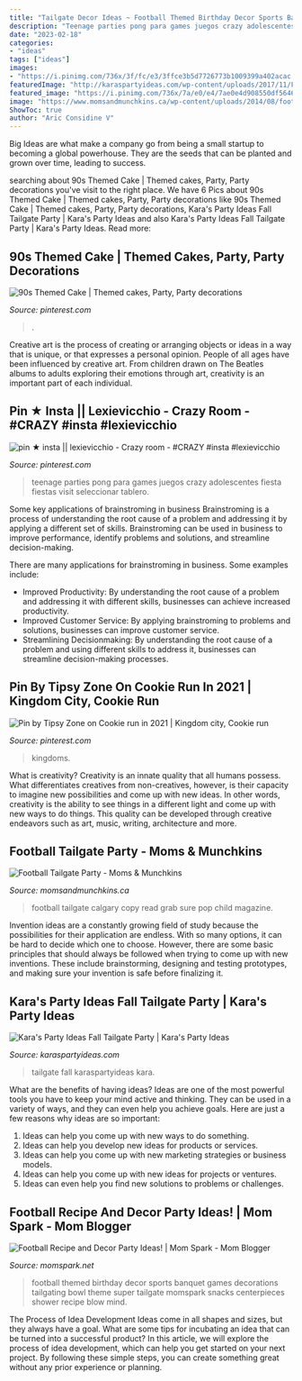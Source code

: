 ```yaml
---
title: "Tailgate Decor Ideas ~ Football Themed Birthday Decor Sports Banquet Games Decorations Tailgating Bowl Theme Super Tailgate Momspark Snacks Centerpieces Shower Recipe Blow Mind"
description: "Teenage parties pong para games juegos crazy adolescentes fiesta fiestas visit seleccionar tablero"
date: "2023-02-18"
categories:
- "ideas"
tags: ["ideas"]
images:
- "https://i.pinimg.com/736x/3f/fc/e3/3ffce3b5d7726773b1009399a402acac.jpg"
featuredImage: "http://karaspartyideas.com/wp-content/uploads/2017/11/Fall-Tailgate-Party-via-Karas-Party-Ideas-KarasPartyIdeas.com19.jpg"
featured_image: "https://i.pinimg.com/736x/7a/e0/e4/7ae0e4d908550df564684c64a21f8cb1.jpg"
image: "https://www.momsandmunchkins.ca/wp-content/uploads/2014/08/football-tailgate-7-m.jpg"
ShowToc: true
author: "Aric Considine V"
---
```



Big Ideas are what make a company go from being a small startup to becoming a global powerhouse. They are the seeds that can be planted and grown over time, leading to success.

	

		
searching about 90s Themed Cake | Themed cakes, Party, Party decorations you've visit to the right place. We have 6 Pics about 90s Themed Cake | Themed cakes, Party, Party decorations like 90s Themed Cake | Themed cakes, Party, Party decorations, Kara&#039;s Party Ideas Fall Tailgate Party | Kara&#039;s Party Ideas and also Kara&#039;s Party Ideas Fall Tailgate Party | Kara&#039;s Party Ideas. Read more:
		
    
## 90s Themed Cake | Themed Cakes, Party, Party Decorations

<img loading=lazy src="https://i.pinimg.com/736x/71/66/ab/7166ab34f4ada436084fc3f9b0911ce0.jpg" onerror="this.onerror=null;this.src='https://tse3.mm.bing.net/th?id=OIP.UKQviXa6dyksbkdJ76BbmgHaJ4&amp;pid=15.1';" alt="90s Themed Cake | Themed cakes, Party, Party decorations">

_Source: pinterest.com_

>. 

	

Creative art is the process of creating or arranging objects or ideas in a way that is unique, or that expresses a personal opinion. People of all ages have been influenced by creative art. From children drawn on The Beatles albums to adults exploring their emotions through art, creativity is an important part of each individual.

    
## Pin ★ Insta || Lexievicchio - Crazy Room - #CRAZY #insta #lexievicchio

<img loading=lazy src="https://i.pinimg.com/736x/7a/e0/e4/7ae0e4d908550df564684c64a21f8cb1.jpg" onerror="this.onerror=null;this.src='https://tse2.mm.bing.net/th?id=OIP.6Fm8WjBWMci8XRFhy1mTOAHaNL&amp;pid=15.1';" alt="pin ★ insta || lexievicchio - Crazy room - #CRAZY #insta #lexievicchio">

_Source: pinterest.com_

>teenage parties pong para games juegos crazy adolescentes fiesta fiestas visit seleccionar tablero. 

	

Some key applications of brainstroming in business
Brainstroming is a process of understanding the root cause of a problem and addressing it by applying a different set of skills. Brainstroming can be used in business to improve performance, identify problems and solutions, and streamline decision-making.

There are many applications for brainstroming in business. Some examples include: 

- Improved Productivity: By understanding the root cause of a problem and addressing it with different skills, businesses can achieve increased productivity.
- Improved Customer Service: By applying brainstroming to problems and solutions, businesses can improve customer service.
- Streamlining Decisionmaking: By understanding the root cause of a problem and using different skills to address it, businesses can streamline decision-making processes.

    
## Pin By Tipsy Zone On Cookie Run In 2021 | Kingdom City, Cookie Run

<img loading=lazy src="https://i.pinimg.com/736x/3f/fc/e3/3ffce3b5d7726773b1009399a402acac.jpg" onerror="this.onerror=null;this.src='https://tse1.mm.bing.net/th?id=OIP.LJLZb4rwcOewr4DuvlnvywHaD5&amp;pid=15.1';" alt="Pin by Tipsy Zone on Cookie run in 2021 | Kingdom city, Cookie run">

_Source: pinterest.com_

>kingdoms. 

	

What is creativity?
Creativity is an innate quality that all humans possess. What differentiates creatives from non-creatives, however, is their capacity to imagine new possibilities and come up with new ideas. In other words, creativity is the ability to see things in a different light and come up with new ways to do things. This quality can be developed through creative endeavors such as art, music, writing, architecture and more.

    
## Football Tailgate Party - Moms &amp; Munchkins

<img loading=lazy src="https://www.momsandmunchkins.ca/wp-content/uploads/2014/08/football-tailgate-7-m.jpg" onerror="this.onerror=null;this.src='https://tse2.mm.bing.net/th?id=OIP.mNP7TDKKnioVS_GpKY1wJgHaOG&amp;pid=15.1';" alt="Football Tailgate Party - Moms &amp; Munchkins">

_Source: momsandmunchkins.ca_

>football tailgate calgary copy read grab sure pop child magazine. 

	

Invention ideas are a constantly growing field of study because the possibilities for their application are endless. With so many options, it can be hard to decide which one to choose. However, there are some basic principles that should always be followed when trying to come up with new inventions. These include brainstorming, designing and testing prototypes, and making sure your invention is safe before finalizing it.

    
## Kara&#039;s Party Ideas Fall Tailgate Party | Kara&#039;s Party Ideas

<img loading=lazy src="http://karaspartyideas.com/wp-content/uploads/2017/11/Fall-Tailgate-Party-via-Karas-Party-Ideas-KarasPartyIdeas.com19.jpg" onerror="this.onerror=null;this.src='https://tse2.mm.bing.net/th?id=OIP.XDU8mcitwCh6d6EUTrSJZAHaLG&amp;pid=15.1';" alt="Kara&#039;s Party Ideas Fall Tailgate Party | Kara&#039;s Party Ideas">

_Source: karaspartyideas.com_

>tailgate fall karaspartyideas kara. 

	

What are the benefits of having ideas?
Ideas are one of the most powerful tools you have to keep your mind active and thinking. They can be used in a variety of ways, and they can even help you achieve goals. Here are just a few reasons why ideas are so important: 
1. Ideas can help you come up with new ways to do something.
2. Ideas can help you develop new ideas for products or services. 
3. Ideas can help you come up with new marketing strategies or business models. 
4. Ideas can help you come up with new ideas for projects or ventures. 
5. Ideas can even help you find new solutions to problems or challenges.

    
## Football Recipe And Decor Party Ideas! | Mom Spark - Mom Blogger

<img loading=lazy src="http://momspark.net/wp-content/uploads/2015/07/football-party-ideas-640x1200.jpg" onerror="this.onerror=null;this.src='https://tse1.mm.bing.net/th?id=OIP.htCtBK_-uBu33SOf9OzvsgHaN4&amp;pid=15.1';" alt="Football Recipe and Decor Party Ideas! | Mom Spark - Mom Blogger">

_Source: momspark.net_

>football themed birthday decor sports banquet games decorations tailgating bowl theme super tailgate momspark snacks centerpieces shower recipe blow mind. 

	

The Process of Idea Development
Ideas come in all shapes and sizes, but they always have a goal. What are some tips for incubating an idea that can be turned into a successful product? 
In this article, we will explore the process of idea development, which can help you get started on your next project. By following these simple steps, you can create something great without any prior experience or planning.

